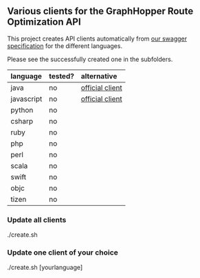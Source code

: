 ## Various clients for the GraphHopper Route Optimization API

This project creates API clients automatically from [our swagger specification](https://graphhopper.com/api/1/vrp/swagger.json) for the different languages.

Please see the successfully created one in the subfolders.

language  |  tested? | alternative
:---------|:---------|:-------------
java      |  no      | [official client](https://github.com/graphhopper/directions-api-java-client)
javascript|  no      | [official client](https://github.com/graphhopper/directions-api-js-client)
python    |  no      |
csharp    |  no      |
ruby      |  no      |
php       |  no      |
perl      |  no      |
scala     |  no      |
swift     |  no      |
objc      |  no      |
tizen     |  no      |


### Update all clients

./create.sh

### Update one client of your choice

./create.sh [yourlanguage]